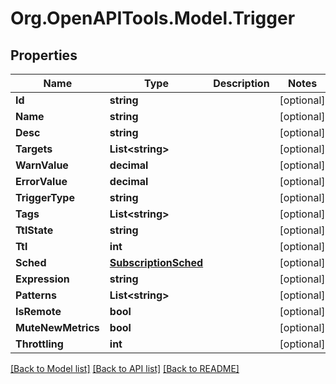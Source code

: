 
# Org.OpenAPITools.Model.Trigger

## Properties

Name | Type | Description | Notes
------------ | ------------- | ------------- | -------------
**Id** | **string** |  | [optional] 
**Name** | **string** |  | [optional] 
**Desc** | **string** |  | [optional] 
**Targets** | **List&lt;string&gt;** |  | [optional] 
**WarnValue** | **decimal** |  | [optional] 
**ErrorValue** | **decimal** |  | [optional] 
**TriggerType** | **string** |  | [optional] 
**Tags** | **List&lt;string&gt;** |  | [optional] 
**TtlState** | **string** |  | [optional] 
**Ttl** | **int** |  | [optional] 
**Sched** | [**SubscriptionSched**](SubscriptionSched.md) |  | [optional] 
**Expression** | **string** |  | [optional] 
**Patterns** | **List&lt;string&gt;** |  | [optional] 
**IsRemote** | **bool** |  | [optional] 
**MuteNewMetrics** | **bool** |  | [optional] 
**Throttling** | **int** |  | [optional] 

[[Back to Model list]](../README.md#documentation-for-models)
[[Back to API list]](../README.md#documentation-for-api-endpoints)
[[Back to README]](../README.md)

